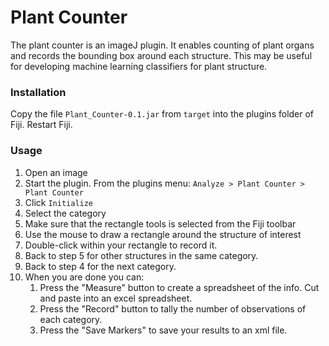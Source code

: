 # Plant Counter

The plant counter is an imageJ plugin.  It enables counting of plant organs and records the bounding box around each structure.  This may be useful for developing machine learning classifiers for plant structure.

### Installation

Copy the file `Plant_Counter-0.1.jar` from `target` into the plugins folder of Fiji.  Restart Fiji.

### Usage

1. Open an image
2. Start the plugin.  From the plugins menu: `Analyze > Plant Counter > Plant Counter`
3. Click `Initialize`
4. Select the category
5. Make sure that the rectangle tools is selected from the Fiji toolbar
6. Use the mouse to draw a rectangle around the structure of interest
7. Double-click within your rectangle to record it.
8. Back to step 5 for other structures in the same category.
9. Back to step 4 for the next category.
10. When you are done you can:
    1. Press the "Measure" button to create a spreadsheet of the info.  Cut and paste into an excel spreadsheet.
    2. Press the "Record" button to tally the number of observations of each category.
    2. Press the "Save Markers" to save your results to an xml file.